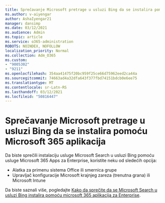 ```yaml
---
title: Sprečavanje Microsoft pretrage u usluzi Bing da se instalira pomoću Microsoft 365 aplikacija
ms.author: v-aiyengar
author: AshaIyengar21
manager: dansimp
ms.date: 03/12/2021
ms.audience: Admin
ms.topic: article
ms.service: o365-administration
ROBOTS: NOINDEX, NOFOLLOW
localization_priority: Normal
ms.collection: Adm_O365
ms.custom:
- "9005302"
- "9211"
ms.openlocfilehash: 354aa41475f20bc959f25ce66d75962eed2ca44a
ms.sourcegitcommit: 74663ad4a32dfa643f377fbd74151bdcb0e6ee75
ms.translationtype: MT
ms.contentlocale: sr-Latn-RS
ms.lasthandoff: 03/12/2021
ms.locfileid: "50816447"
---
```

# <a name="prevent-microsoft-search-in-bing-from-installing-with-microsoft-365-apps"></a>Sprečavanje Microsoft pretrage u usluzi Bing da se instalira pomoću Microsoft 365 aplikacija

Da biste sprečili instalaciju usluge Microsoft Search u usluzi Bing pomoću usluge Microsoft 365 Apps za Enterprise, koristite neku od sledećih opcija:

- Alatka za primenu sistema Office ili smernica grupe
- Upravljač konfiguracije Microsoft krajnjeg zareza (trenutna grana) ili Microsoft Intune

Da biste saznali više, pogledajte [Kako da sprečite da se Microsoft Search u usluzi Bing instalira pomoću microsoft 365 aplikacija za Enterprise](https://go.microsoft.com/fwlink/?linkid=2151946).
